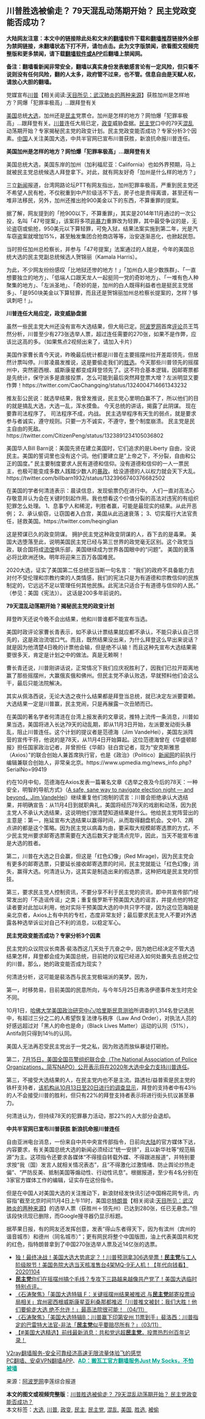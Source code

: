  <h2>川普胜选被偷走？ 79天混乱动荡期开始？ 民主党政变能否成功？</h2> <p class="notice"><b>大陆网友注意：本文中的链接除此处和文末的<a href="https://github.com/bannedbook/fanqiang" >翻墙</a>软件下载和<a href="https://github.com/killgcd/justmysocks/blob/master/README.md">翻墙推荐</a>链接外全部为禁网链接，未翻墙状态下打不开，请勿点击。此为文字版禁闻，欲看图文视频完整版和更多禁闻，请下载<a href="https://github.com/bannedbook/fanqiang">翻墙软件或APP</a>后翻墙上禁闻网。</p><p>备注：翻墙看新闻非常安全，翻墙以真实身份发表敏感言论有一定风险，但只看不说则没有任何风险，翻的人太多，政府管不过来，也不管。信息自由是天赋人权，请放心大胆的翻墙。</b></p>  <div class="entry"> <p id="summary">党媒宣布<span class='wp_keywordlink'><a href="https://www.bannedbook.org/bnews/comments/20200816/1381118.html" title="天目所见：川普将再赢总统大选 共和党掌参众两院" target="_blank">川普</a></span>【相关阅读:<a href='https://www.bannedbook.org/bnews/comments/20200816/1381123.html' target='_blank'>天目所见：武汉肺炎的两种来源</a>】获胜加州是怎样地方？网爆「犯罪率极高」…跟拜登有关 </p> <p></p> <p><a href="https://www.bannedbook.org/bnews/tag/%e7%be%8e%e5%9b%bd/" class="st_tag internal_tag" rel="tag" title="标签 美国 下的日志">美国</a>总统<a href="https://www.bannedbook.org/bnews/tag/%e5%a4%a7%e9%80%89/" class="st_tag internal_tag" rel="tag" title="标签 大选 下的日志">大选</a>，加州还是<a href="https://www.bannedbook.org/bnews/tag/%e6%b0%91%e4%b8%bb/" class="st_tag internal_tag" rel="tag" title="标签 民主 下的日志">民主</a>党票仓。加州是怎样的地方？网怕爆「犯罪率极高」…跟拜登有关。<a href="https://www.bannedbook.org/bnews/tag/%e5%b7%9d%e6%99%ae/" class="st_tag internal_tag" rel="tag" title="标签 川普 下的日志">川普</a>连任大局已定，<a href="https://www.bannedbook.org/bnews/tag/%e6%94%bf%e5%8f%98/" class="st_tag internal_tag" rel="tag" title="标签 政变 下的日志">政变</a>威胁盘据。<a href="https://www.bannedbook.org/bnews/tag/%e6%b0%91%e4%b8%bb%e5%85%9a/" class="st_tag internal_tag" rel="tag" title="标签 民主党 下的日志">民主党</a>口中的79天<a href="https://www.bannedbook.org/bnews/tag/%E6%B7%B7%E4%B9%B1/" class="st_tag internal_tag" rel="tag" title="标签 混乱 下的日志">混乱</a>动荡期开始？专家揭秘民主党的政变计划。民主党政变能否成功？专家分析3个因素。<span class='wp_keywordlink_affiliate'><a href="https://www.bannedbook.org/" title="中国" target="_blank">中国</a></span>人关注美国大选，中共半官网已宣布川普获胜，新浪抗命报川普连任。</p> <p><strong>美国加州是怎样的地方？网怕爆「犯罪率极高」…跟拜登有关</strong>&nbsp;</p> <p>美国总统大选，美国东岸的加州（加利福尼亚：California）也如外界预期，马上就被民主党总统候选人拜登拿下。对此，就有网友好奇「加州是什么样的地方？」</p> <p>三立<span class='wp_keywordlink_affiliate'><a href="https://www.bannedbook.org/" title="新闻">新闻</a></span>报道，台湾网路论坛PTT有网友指出，加州犯罪率极高，严重到民主党还不希望人民有枪，不仅税重到中产阶级活不下去，房子也是贵得离谱，甚至还有一堆非法移民，另外，加州还推出抢900美金以下的东西，不算重罪的提案。</p> <p>据了解，网友提到的「抢900以下，不算重罪」，其实是2014年11月通过的一次公投，名叫「47号提案」，该案将多项<span class='wp_keywordlink'><a href="https://www.bannedbook.org/forum2/topic6313.html" title="《非暴力不合作运动丛书》" target="_blank">非暴力</a></span>重罪改为轻罪，其中最受争议的是，无论盗窃或偷抢，950美元以下算轻罪，可免入狱，结果法案实施到第二年，光是汽车窃盗案就增加15%，甚至触发集团合抢商店等等，治安逐渐恶化，也掀起民怨。</p> <p>当时担任加州总检察长，并参与「47号提案」法案通过的人就是，今年的美国总统大选的民主党副总统候选人贺锦丽（Kamala Harris）。</p> <p>为此，不少网友纷纷感叹「比地狱还惨的地方！」「加州白人是少数族群」、「一直想要独立的地方」、「低端人口跟天龙人一起挺同一党的奇妙地方」、「一堆有色人种聚集的地方」、「左派圣地」、「奇妙的是，加州的白人既得利益者也是挺民主党居多」、「是950块美金以下算轻罪，而且还是贺锦丽加州总检察长提案的，怎样？够讽刺吧！」。</p> <p><strong>川普连任大局应定，</strong><strong>政变威胁盘据</strong></p>  <p>虽然一些民主党大州还没有宣布大选结果，但大局已定。<span class='wp_keywordlink_affiliate'><a href="https://www.aboluowang.com/" title="阿波罗网" target="_blank">阿波罗网</a></span>首席<span class='wp_keywordlink_affiliate'><a href="https://www.bannedbook.org/bnews/comments/" title="新闻评论" target="_blank">评论</a></span>员王笃然分析，川普至少有273张选举人票，超过连任需要的270张，如果不是作弊，应该比这高的多。（如果焦点2视频出来了，请加入卡片）</p> <p>美国作家曹长青今天说，昨晚最后统计都是川普在主要摇摆州拉开差距领先，但居然计票叫停。川普凌晨发推说，这是要偷走我们的<a href="https://www.bannedbook.org/bnews/tag/%E8%83%9C%E9%80%89/" class="st_tag internal_tag" rel="tag" title="标签 胜选 下的日志">胜选</a>。今天那些川普领先的摇摆州中，突然密西根、威斯康星都变成拜登领先了。这不符合基本逻辑，因邮寄票都是先统计，保守派多是直接投票，怎么可能到最后突然拜登票大增？左派明显又要作弊！https://twitter.com/CaoChangqing/status/1324004714661343232</p> <p>推友彭公民说：就选举结果，我曾发推说，民主党心里明白赢不了，所以他们的目的就是搞乱大选，大选一乱，浑水摸鱼。 今天总统的讲话，揭露了此阴谋。 现在要靠司法程序了。 司法程序不成，内战。 民主选举程序有天生的弱点，就是要求参与者诚实，遵守规则。只要一方不诚实，不遵守，整个制度崩溃。 民主党是民主自由的死敌。https://twitter.com/CitizenPeng/status/1323891234105036802</p> <p>美国华人Bill Barn说：美国先贤在建立美国时，它们追求的是Liberty 自由，没说民主。美国的誓词里也没有这个词。他们要建立是&#8221;上帝之下，不分裂，自由和公正的国度。&#8221; 民主要制度要求人民有道德和信仰。没有道德和信仰的一人一票民主，也极可能变成多数人践踏少数人的<span class='wp_keywordlink'><a href="https://www.bannedbook.org/forum11/topic276.html" title="禁片：评中国共产党的暴政" target="_blank">暴政</a></span>。给没道德的人以权力就会天下大乱。https://twitter.com/billbarn1932/status/1323966740376682502</p> <p>在美国的学者何清涟表示：晨读信息，发现偷票仍在进行中。 人们一直对高法心存敬意并认为会在关键时刻起作用。我也想看这个价值分裂的高法对违宪的有组织犯罪怎么处理。 1、息事宁人和稀泥，判胜者赢，可能是最现实的结果。从此开恶例； 2、承认偷窃，让窃国者入白宫，美国从此迅速衰落； 3、切实履行大法官责任，拯救美国。https://twitter.com/heqinglian&nbsp;</p> <p>这是预谋已久的政变阴谋。 拥护民主党这种政变阴谋的人，吞下去的是毒果。 美国大选堕落至此，说明美国民主党已经与第三世界的政党毫无区别。这个政党当政，联合国将成<span class='wp_keywordlink'><a href="https://www.bannedbook.org/forum11/topic282.html" title="禁片：评中国共产党的流氓本性" target="_blank">流氓</a></span>俱乐部，美国继续成为世界各国眼中的“问题”。 美国的衰落必将比欧洲还快。明年将迎来三百万各国难民。</p> <p>2020大选，证实了美国第二任总统亚当斯一句名言： “我们的政府不具备能力去对付不受伦理和宗教约束的人类情感，我们的宪法只是为有道德和宗教信仰的民族制定的，它远远不足以管理任何其他民族。此宪法只适合于有道德与信仰的人民。” （参见：美国《宪法》）。 这话是200多年前说的。</p> <p><strong>79</strong><strong>天混乱动荡期开始？揭秘民主党的政变计划</strong></p> <p>拜登昨天还说今晚不会出结果，他和川普谁都不能宣布当选。</p> <p>美国时政评论家曹长青表示，如不承认计票结果就应都不承认，不能只承认自己领先的，这是政治流氓口气。而且，既然结果没出来，为什么拜登这么早出来说话？就是因为他清楚4日晚的计票他会输，但是绝不认输！而且这种先宣布大选结果需要很多天，肯定是计划之中的做法。真是无赖啊！</p>  <p>曹长青还说，川普刚讲话说，正常情况下我们应庆祝胜利了，因我们已拉开距离地赢了那些摇摆州，大赢俄亥俄和佛州。但民主党不承认败选，早就预料他们会这么干，最后只能法院解决。</p> <p>其实从佩洛西说，无论大选之夜什么结果都是拜登当总统，就已决定左派要耍赖。大选结果一定是川普赢，民主党闹，只是再展露一次丑陋而已。</p> <p>在美国的著名学者何清涟在台湾上报发表的文章说，推特上流传一条消息，川普如果当选，美国将进入长达79天的动乱期，即从11月3日开始，左派要发动街头暴乱，阻止川普连任。这个计划的提议者是范德海（Jim VandeHei），美国左派阵营的宣传干将，他说的是78天，从11月4日开始算起。这位范德海曾在《华盛顿邮报》担任国家政治记者，并曾担任《华邮》驻白宫记者，现为“安克斯雅思（Axios）”的联合创始人兼首席执行官，也是《政治》（Politico）<span class='wp_keywordlink_affiliate'><a href="https://www.bannedbook.org/" title="新闻网">新闻网</a></span>的前执行编辑兼联合创始人，非常亲北京。https://www.upmedia.mg/news_info.php?SerialNo=99419&nbsp;</p> <p>约在10月中旬，范德海在Axios发表一篇署名文章《选举之夜及今后的78天：一种安全，明智的导航方式》（<a href="https://www.axios.com/election-night-how-to-watch-4731bd76-e0b8-4b4a-ba6f-324062e44de5.html">A safe, sane way to navigate election night — and beyond，Jim VandeHei</a>）继续重复他们炮制的谎言：川普会拒绝承认大选结果，并明确宣告：从11月4日到就职典礼，美国将经历78天的戏剧和动荡，因为民主党人不承认大选结果，这说明他们很清楚知道结果是什么。他给民主党阵营出的主意是：第一，拖延宣布大选结果以赢得时间，从而取得翻盘机会。文中1、2两点讲的都是这个策略。因为民主党以病毒为由，要采取大规模邮寄选票的方式，不少民主党州要求邮寄选票需要在大选后数天才能清点完毕，因此，当天不能宣布谁是大选的胜者。</p> <p>第二，川普在大选之日会赢，但这是「红色幻像」(Red Mirage)，因为民主党会有更多的邮寄选票，只要延长接收邮寄选票的时间，民主党就能让「红色幻像」消失，赢得大选。何清涟认为，这其实是制造出来的假选票，这种把戏是民主党的惯技。</p> <p>第三，要求民主党人控制资讯，不要分享不利于民主党的资讯，即中共宣传部门经常发出的「不造谣传谣」之类；重复俄罗斯干预美国大选的谣言，并提点他的特定读者要对此加以利用，他对实际干预美国大选的中共只字不提，因为这位范海姆是亲北京者，Axios上有中共的专栏，态度非常友好；最后要求民主党人不要对外透露各种选举诉讼对自己不利的消息，以稳定军心。</p> <p><strong>民主党政变能否成功？专家分析3个因素</strong></p> <p>民主党的众议院议长南茜·裴洛西这几天处于亢奋之中，因为她已经决定不管大选结果怎样，拜登都会成为美国总统，目前她的议程已经进入如何处置失去总统之位的川普。那么，她的政变能否成为现实？</p> <p>何清涟分析，这可能是裴洛西与民主党极端派的美梦。因为，</p> <p>第一，时移势易，目前美国的民意所向，与今年5月25日弗洛伊德事件发生时完全不同。</p>  <p>10月1日，<a href="https://www.foxnews.com/politics/harvard-poll-shows-voters-receptive-to-law-and-order-messaging">哈佛大学美国政治研究中心/哈里斯民意测验</a>所调查的1,314名登记选民中，有超过三分之二的人希望恢复法律与秩序（Law And Order），对执法人员的 好感远超过对「黑人的命也是命」（Black Lives Matter）运动的认同（51%），Antifa则只得到14％的认同。</p> <p>美国人无法再忍受民主党出于一党之私，因为败选而放纵暴徒打砸抢。</p> <p>第二，<a href="https://www.washingtontimes.com/news/2020/jul/15/national-association-police-organizations-endorses/">7月15日，美国全国员警组织联合会（The National Association of Police Organizations，简写NAPO）公开表示将在2020年大选中全力支持川普连任</a>。</p> <p>第三，不接受大选结果的人，在民主党内也不是主流。路透社/益普索是民主党的铁杆支持者，<a href="https://www.reuters.com/article/us-usa-election-poll/four-in-ten-supporters-of-biden-trump-would-not-accept-election-defeat-reuters-ipsos-poll-idUSKBN27A0BB">该机构从10月13日至20日进行的调查显示</a>，拜登的支持者中有43％的人不会接受川普的胜利，但只有22%的拜登支持者表示将进行街头抗议甚至暴力。</p> <p>何清涟认为，但持续78天的犯罪暴力活动，那22%的人大部分会退却。</p> <p><strong>中共半官网已宣布川普获胜&nbsp;新浪抗命报川普连任</strong></p> <p id="article_url">自由亚洲电台消息，一份来自中共中央宣传部指令，日前向<span class='wp_keywordlink_affiliate'><a href="https://www.bannedbook.org/" title="大陆" target="_blank">大陆</a></span>的官方媒体下达，内容要求，有关美国总统大选的新闻必须经过“统一安排”，且以新华社等“规范稿源”为主。这项指令还要求各媒体“不得擅自转载外媒、不得跟进报道”，并特别要求按“我（国）发言人就相关情况表态”，且“不得激化过激情绪、防止舆论炒热走偏”、“严防反美、抵制美国等煽动性、行动性讯息”。根据报道，至少有4名分别在3家官方媒体工作的编辑，证实存在这份指令。</p> <p>但是在中国人对美国大选的关注推动下，新浪财经发快讯引述中国棉花网专讯，内容指“截至北京时间11月4日上午11时，美国总<span class='wp_keywordlink'><a href="https://www.bannedbook.org/bnews/comments/20200816/1381118.html" title="天目所见：川普将再赢总统大选 共和党掌参众两院" target="_blank">特朗普</a></span>【相关阅读:<a href='https://www.bannedbook.org/bnews/comments/20200816/1381123.html' target='_blank'>天目所见：武汉肺炎的两种来源</a>】的选举人票（获胜州＋领先州）已达到280张，任已无悬念。”但该段快讯现已删除，而Google搜寻器仍显示标题。</p> <p></p> <p>据苹果日报，有的网友还发挥创意，发表“得山东者得天下，因为有滨州（宾州的谐音城市）和德州（同名城市）”；更有网民将整个中国版图，油上代表美国共和党的红色，指特朗普拿到了中国270张选举人票及近14亿张的选票。</p>  <ul class='op-related-articles' title='相关阅读'> <li><a href='https://www.bannedbook.org/bnews/taiwannews/20201104/1425796.html' target='_blank'>独！最终决战！美国大选大势底定？！川普预测拿306选举票！<b>民主党</b>与工人阶级脱节！美国务院大选当天核准售台4架MQ-9无人机！【年代向钱看】20201104</a></li> <li><a href='https://www.bannedbook.org/bnews/bannedvideo/20201104/1425776.html' target='_blank'><b>民主党</b>你们在摇摆州搞个毛线？专攻下三路越来越像共产党了！美国大选临时特别点评。</a></li> <li><a href='https://www.bannedbook.org/bnews/bannedvideo/20201104/1425707.html' target='_blank'>《石涛聚焦》「美国大选特辑 F：关键摇摆州结果被推迟 与<b>民主党</b>邮寄投票设局相关」宾州密西根威斯康星亚利桑那都推迟「川普推文被封：我们大胜！他们要偷走大选 绝不允许！」最高法院很可能！（04/11）</a></li> <li><a href='https://www.bannedbook.org/bnews/bannedvideo/20201104/1425504.html' target='_blank'>《石涛聚焦》「美国大选特辑B：川普赢下印第安州 11票到手」裴洛西：川普指定的巴雷特大法官-非法「<b>民主党</b>似乎要赔尽所有？」（03/11）</a></li> <li><a href='https://www.bannedbook.org/bnews/bannedvideo/20201104/1425366.html' target='_blank'>【#美国大选精选】前线最新消息：共和党远超<b>民主党</b>，投票热烈创百年记录！</a></li> </ul> <p class="texttj"> <a href="https://www.bannedbook.org/forum23/topic22702.html" target="_blank">V2ray翻墙服务-安全可靠经济高速无限流量体验飞的感觉</a><br/> <a href="https://github.com/bannedbook/fanqiang/wiki/%E7%A6%81%E9%97%BB%E7%BD%91%E5%AE%89%E5%8D%93%E7%BF%BB%E5%A2%99%E6%96%B0%E9%97%BBAPP" target="_blank">PC翻墙、安卓VPN翻墙APP</a>、<span onclick="window.open('https://github.com/killgcd/justmysocks/blob/master/README.md')" style="font-weight:bold;color:#00A191;cursor:pointer;text-decoration:underline;outline:none">AD：搬瓦工官方翻墙服务Just My Socks，不怕被墙</span></p><p> 来源：<a href="https://www.aboluowang.com/2020/1105/1519839.html" target="_blank">阿波罗网</a>李莲综合报道 </p><a name='sharetosocial'></a>       <div><b>本文的图文或视频完整版</b>：<a href='https://www.bannedbook.org/bnews/cnnews/20201105/1425884.html'>川普胜选被偷走？ 79天混乱动荡期开始？ 民主党政变能否成功？</a></div>  </div><!--END ENTRY--> <div class="postfooter"> <div>本文标签：<a href="https://www.bannedbook.org/bnews/tag/%e5%a4%a7%e9%80%89/" rel="tag">大选</a>, <a href="https://www.bannedbook.org/bnews/tag/%e5%b7%9d%e6%99%ae/" rel="tag">川普</a>, <a href="https://www.bannedbook.org/bnews/tag/%e6%94%bf%e5%8f%98/" rel="tag">政变</a>, <a href="https://www.bannedbook.org/bnews/tag/%e6%b0%91%e4%b8%bb/" rel="tag">民主</a>, <a href="https://www.bannedbook.org/bnews/tag/%e6%b0%91%e4%b8%bb%e5%85%9a/" rel="tag">民主党</a>, <a href="https://www.bannedbook.org/bnews/tag/%E6%B7%B7%E4%B9%B1/" rel="tag">混乱</a>, <a href="https://www.bannedbook.org/bnews/tag/%e7%be%8e%e5%9b%bd/" rel="tag">美国</a>, <a href="https://www.bannedbook.org/bnews/tag/%E8%83%9C%E9%80%89/" rel="tag">胜选</a>, <a href="https://www.bannedbook.org/bnews/tag/%E8%A2%AB%E5%81%B7/" rel="tag">被偷</a></div>  </div><!--END POSTFOOTER--> 